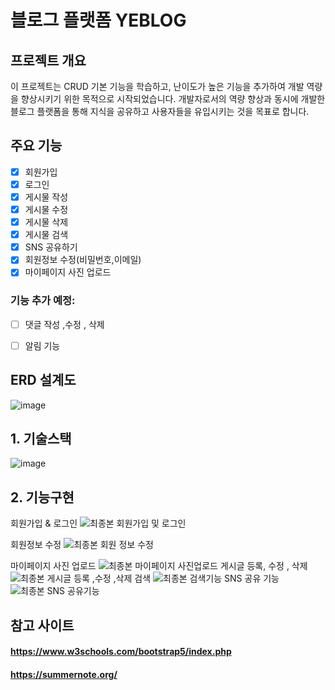 # 블로그 플랫폼 YEBLOG

## 프로젝트 개요

이 프로젝트는 CRUD 기본 기능을 학습하고, 난이도가 높은 기능을 추가하여 개발 역량을 향상시키기 위한 목적으로 시작되었습니다. 개발자로서의 역량 향상과 동시에 개발한 블로그 플랫폼을 통해 지식을 공유하고 사용자들을 유입시키는 것을 목표로 합니다.

## 주요 기능
- [X] 회원가입
- [X] 로그인
- [X] 게시물 작성
- [X] 게시물 수정
- [X] 게시물 삭제
- [X] 게시물 검색
- [X] SNS 공유하기
- [X] 회원정보 수정(비밀번호,이메일)
- [X] 마이페이지 사진 업로드

 ### 기능 추가 예정:
- [ ] 댓글 작성 ,수정 , 삭제
- [ ] 알림 기능 


## ERD 설계도
![image](https://github.com/KORYEcan/corepractice2/assets/79830029/73000b84-8144-4bb4-ad1a-950077a4f941)

## 1. 기술스택
![image](https://github.com/KORYEcan/hello/assets/79830029/c54856bf-cb4d-4602-a973-bc8814b8b9be)

## 2. 기능구현
회원가입 & 로그인
![최종본 회원가입 및 로그인](https://github.com/KORYEcan/corepractice2/assets/79830029/794a3ba5-b29a-47a3-b61a-0f0111815008)

회원정보 수정 
![최종본 회원 정보 수정](https://github.com/KORYEcan/corepractice2/assets/79830029/dc9da8ef-257d-485b-9097-f4fd9cf4c67b)

마이페이지 사진 업로드
![최종본 마이페이지 사진업로드](https://github.com/KORYEcan/corepractice2/assets/79830029/f5418b00-c2f1-4021-8deb-3e722c0d201e)
게시글 등록, 수정 , 삭제
![최종본 게시글 등록 ,수정 ,삭제](https://github.com/KORYEcan/corepractice2/assets/79830029/9ddca3d3-7af8-4a3d-be6a-8c5e84718f5f)
검색
![최종본 검색기능](https://github.com/KORYEcan/corepractice2/assets/79830029/38fecfb7-e038-46cd-b495-b034554c842b)
SNS 공유 기능 
![최종본 SNS 공유기능 ](https://github.com/KORYEcan/corepractice2/assets/79830029/f7a87e2e-2c49-4f33-aca6-16ccf379cf66)

## 참고 사이트 

#### https://www.w3schools.com/bootstrap5/index.php
#### https://summernote.org/

